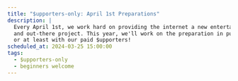 ```yaml
---
title: "$upporters-only: April 1st Preparations"
description: |
  Every April 1st, we work hard on providing the internet a new entertaining
  and out-there project. This year, we'll work on the preparation in public...
  or at least with our paid $upporters!
scheduled_at: 2024-03-25 15:00:00
tags:
  - $upporters-only
  - beginners welcome
---
```

